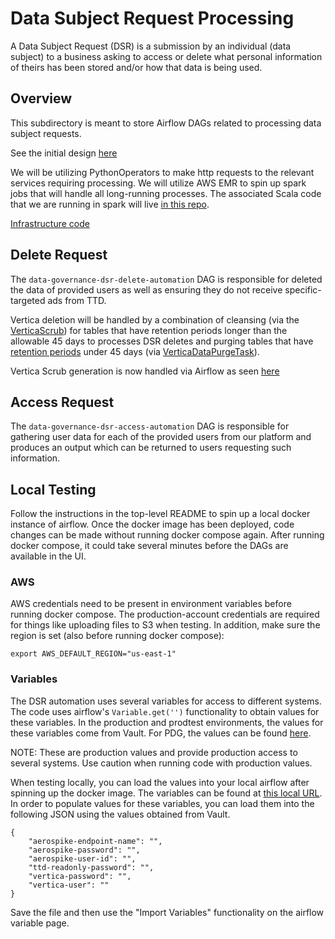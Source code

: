 # Data Subject Request Processing

A Data Subject Request (DSR) is a submission by an individual (data subject) to a business asking to access or delete what personal information of theirs has been stored and/or how that data is being used.

## Overview
This subdirectory is meant to store Airflow DAGs related to processing data subject requests.

See the initial design [here](https://atlassian.thetradedesk.com/confluence/pages/viewpage.action?pageId=177903925)

We will be utilizing PythonOperators to make http requests to the relevant services requiring processing.  We will utilize AWS EMR to spin up spark jobs that will handle all long-running processes.  The associated Scala code that we are running in spark will live [in this repo](https://gitlab.adsrvr.org/thetradedesk/teams/pdg/data-subject-request-processing/-/tree/master).

[Infrastructure code](https://gitlab.adsrvr.org/thetradedesk/teams/cloud/infradesc/-/blob/master/teams/privacy-and-data-governance/data-subject-request.jsonnet)

## Delete Request
The `data-governance-dsr-delete-automation` DAG is responsible for deleted the data of provided users as well as ensuring they do not receive specific-targeted ads from TTD. 

Vertica deletion will be handled by a combination of cleansing (via the [VerticaScrub](https://gitlab.adsrvr.org/thetradedesk/adplatform/-/blob/master/TTD/Domain/LogProcessing/LogExtractor/TTD.Domain.LogProcessing.LogExtractor/Extractions/VerticaScrub/VerticaScrubExtraction.cs)) 
for tables that have retention periods longer than the allowable 45 days to processes DSR deletes and purging tables that have 
[retention periods](https://gitlab.adsrvr.org/thetradedesk/adplatform/-/blob/master/DB/Provisioning/ProvisioningDB/Scripts/Post-Deployment/PopulateVerticaDataRetentionPolicy.sql) 
under 45 days (via [VerticaDataPurgeTask](https://gitlab.adsrvr.org/thetradedesk/adplatform/-/blob/master/TTD/Domain/TaskExecution/TaskService/TTD.Domain.TaskExecution.TaskService/Tasks/Vertica/DataPurge/VerticaDataPurgeTask.cs#L12)).

Vertica Scrub generation is now handled via Airflow as seen [here](https://gitlab.adsrvr.org/thetradedesk/airflow-dags/blob/85ec44a148196d494ca7e4c722b1e484bcd4f7ea/dags/jobs/spark_jobs/data_governance/data_subject_request/handler/vertica_scrub_generator_creator.py)

## Access Request

The `data-governance-dsr-access-automation` DAG is responsible for gathering user data for each of the provided users from 
our platform and produces an output which can be returned to users requesting such information.

## Local Testing
Follow the instructions in the top-level README to spin up a local docker instance of airflow. Once the docker image
has been deployed, code changes can be made without running docker compose again. After running docker compose, it
could take several minutes before the DAGs are available in the UI.

### AWS

AWS credentials need to be present in environment variables before running docker compose.
The production-account credentials are required for things like uploading files to S3 when testing.
In addition, make sure the region is set (also before running docker compose):

```
export AWS_DEFAULT_REGION="us-east-1"
```

### Variables

The DSR automation uses several variables for access to different systems. The code uses airflow's `Variable.get('')`
functionality to obtain values for these variables.  In the production and prodtest environments, the values for these
variables come from Vault.  For PDG, the values can be found [here](https://vault.adsrvr.org/ui/vault/secrets/secret/kv/list/SCRUM-PDG/Airflow/Variables/?namespace=team-secrets).

NOTE: These are production values and provide production access to several systems. Use caution when
running code with production values.

When testing locally, you can load the values into your local airflow after spinning up the docker image. The variables can be found at [this local URL](http://localhost:3000/variable/list/).
In order to populate values for these variables, you can load them into the following JSON using the values obtained from Vault.

```
{
    "aerospike-endpoint-name": "",
    "aerospike-password": "",
    "aerospike-user-id": "",
    "ttd-readonly-password": "",
    "vertica-password": "",
    "vertica-user": ""
}
```

Save the file and then use the "Import Variables" functionality on the airflow variable page.